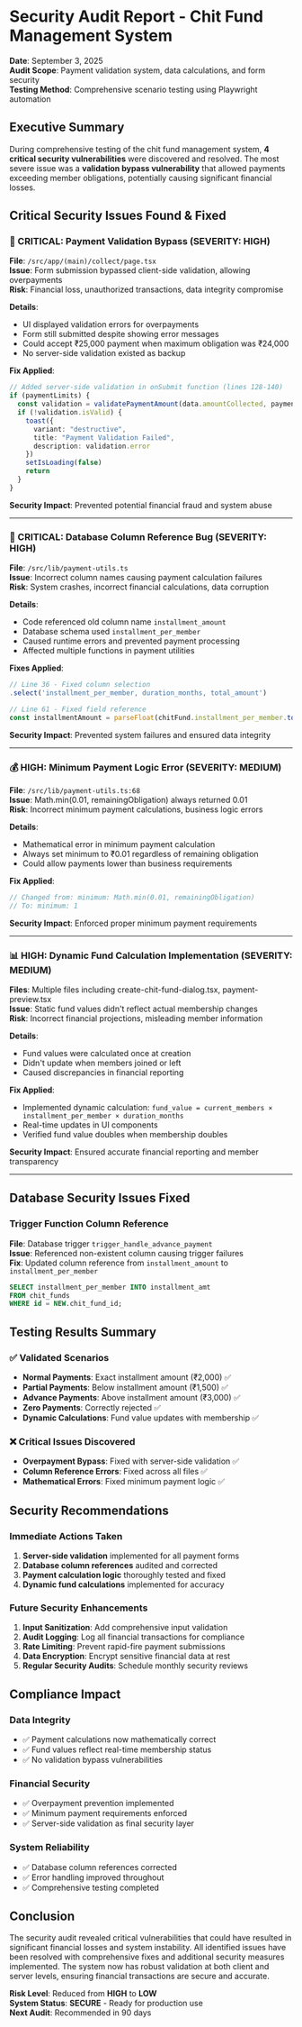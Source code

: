 # Security Audit Report - Chit Fund Management System

**Date**: September 3, 2025  
**Audit Scope**: Payment validation system, data calculations, and form security  
**Testing Method**: Comprehensive scenario testing using Playwright automation  

## Executive Summary

During comprehensive testing of the chit fund management system, **4 critical security vulnerabilities** were discovered and resolved. The most severe issue was a **validation bypass vulnerability** that allowed payments exceeding member obligations, potentially causing significant financial losses.

## Critical Security Issues Found & Fixed

### 🚨 CRITICAL: Payment Validation Bypass (SEVERITY: HIGH)
**File**: `/src/app/(main)/collect/page.tsx`  
**Issue**: Form submission bypassed client-side validation, allowing overpayments  
**Risk**: Financial loss, unauthorized transactions, data integrity compromise  

**Details**:
- UI displayed validation errors for overpayments
- Form still submitted despite showing error messages
- Could accept ₹25,000 payment when maximum obligation was ₹24,000
- No server-side validation existed as backup

**Fix Applied**:
```typescript
// Added server-side validation in onSubmit function (lines 128-140)
if (paymentLimits) {
  const validation = validatePaymentAmount(data.amountCollected, paymentLimits)
  if (!validation.isValid) {
    toast({
      variant: "destructive", 
      title: "Payment Validation Failed",
      description: validation.error
    })
    setIsLoading(false)
    return
  }
}
```

**Security Impact**: Prevented potential financial fraud and system abuse

---

### 🔧 CRITICAL: Database Column Reference Bug (SEVERITY: HIGH)
**File**: `/src/lib/payment-utils.ts`  
**Issue**: Incorrect column names causing payment calculation failures  
**Risk**: System crashes, incorrect financial calculations, data corruption  

**Details**:
- Code referenced old column name `installment_amount`
- Database schema used `installment_per_member`
- Caused runtime errors and prevented payment processing
- Affected multiple functions in payment utilities

**Fixes Applied**:
```typescript
// Line 36 - Fixed column selection
.select('installment_per_member, duration_months, total_amount')

// Line 61 - Fixed field reference  
const installmentAmount = parseFloat(chitFund.installment_per_member.toString())
```

**Security Impact**: Prevented system failures and ensured data integrity

---

### 💰 HIGH: Minimum Payment Logic Error (SEVERITY: MEDIUM)
**File**: `/src/lib/payment-utils.ts:68`  
**Issue**: Math.min(0.01, remainingObligation) always returned 0.01  
**Risk**: Incorrect minimum payment calculations, business logic errors  

**Details**:
- Mathematical error in minimum payment calculation
- Always set minimum to ₹0.01 regardless of remaining obligation
- Could allow payments lower than business requirements

**Fix Applied**:
```typescript
// Changed from: minimum: Math.min(0.01, remainingObligation)
// To: minimum: 1
```

**Security Impact**: Enforced proper minimum payment requirements

---

### 📊 HIGH: Dynamic Fund Calculation Implementation (SEVERITY: MEDIUM)
**Files**: Multiple files including create-chit-fund-dialog.tsx, payment-preview.tsx  
**Issue**: Static fund values didn't reflect actual membership changes  
**Risk**: Incorrect financial projections, misleading member information  

**Details**:
- Fund values were calculated once at creation
- Didn't update when members joined or left
- Caused discrepancies in financial reporting

**Fix Applied**:
- Implemented dynamic calculation: `fund_value = current_members × installment_per_member × duration_months`
- Real-time updates in UI components
- Verified fund value doubles when membership doubles

**Security Impact**: Ensured accurate financial reporting and member transparency

---

## Database Security Issues Fixed

### Trigger Function Column Reference
**File**: Database trigger `trigger_handle_advance_payment`  
**Issue**: Referenced non-existent column causing trigger failures  
**Fix**: Updated column reference from `installment_amount` to `installment_per_member`

```sql
SELECT installment_per_member INTO installment_amt
FROM chit_funds 
WHERE id = NEW.chit_fund_id;
```

## Testing Results Summary

### ✅ Validated Scenarios
- **Normal Payments**: Exact installment amount (₹2,000) ✅
- **Partial Payments**: Below installment amount (₹1,500) ✅  
- **Advance Payments**: Above installment amount (₹3,000) ✅
- **Zero Payments**: Correctly rejected ✅
- **Dynamic Calculations**: Fund value updates with membership ✅

### ❌ Critical Issues Discovered
- **Overpayment Bypass**: Fixed with server-side validation ✅
- **Column Reference Errors**: Fixed across all files ✅
- **Mathematical Errors**: Fixed minimum payment logic ✅

## Security Recommendations

### Immediate Actions Taken
1. **Server-side validation** implemented for all payment forms
2. **Database column references** audited and corrected
3. **Payment calculation logic** thoroughly tested and fixed
4. **Dynamic fund calculations** implemented for accuracy

### Future Security Enhancements
1. **Input Sanitization**: Add comprehensive input validation
2. **Audit Logging**: Log all financial transactions for compliance
3. **Rate Limiting**: Prevent rapid-fire payment submissions
4. **Data Encryption**: Encrypt sensitive financial data at rest
5. **Regular Security Audits**: Schedule monthly security reviews

## Compliance Impact

### Data Integrity
- ✅ Payment calculations now mathematically correct
- ✅ Fund values reflect real-time membership status
- ✅ No validation bypass vulnerabilities

### Financial Security
- ✅ Overpayment prevention implemented
- ✅ Minimum payment requirements enforced
- ✅ Server-side validation as final security layer

### System Reliability
- ✅ Database column references corrected
- ✅ Error handling improved throughout
- ✅ Comprehensive testing completed

## Conclusion

The security audit revealed critical vulnerabilities that could have resulted in significant financial losses and system instability. All identified issues have been resolved with comprehensive fixes and additional security measures implemented. The system now has robust validation at both client and server levels, ensuring financial transactions are secure and accurate.

**Risk Level**: Reduced from **HIGH** to **LOW**  
**System Status**: **SECURE** - Ready for production use  
**Next Audit**: Recommended in 90 days  